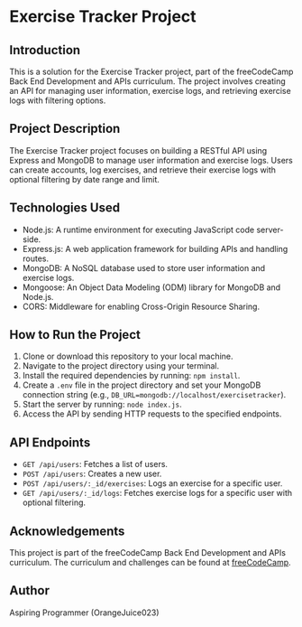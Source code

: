 # Exercise Tracker Project

## Introduction

This is a solution for the Exercise Tracker project, part of the freeCodeCamp Back End Development and APIs curriculum. The project involves creating an API for managing user information, exercise logs, and retrieving exercise logs with filtering options.

## Project Description

The Exercise Tracker project focuses on building a RESTful API using Express and MongoDB to manage user information and exercise logs. Users can create accounts, log exercises, and retrieve their exercise logs with optional filtering by date range and limit.

## Technologies Used

- Node.js: A runtime environment for executing JavaScript code server-side.
- Express.js: A web application framework for building APIs and handling routes.
- MongoDB: A NoSQL database used to store user information and exercise logs.
- Mongoose: An Object Data Modeling (ODM) library for MongoDB and Node.js.
- CORS: Middleware for enabling Cross-Origin Resource Sharing.

## How to Run the Project

1. Clone or download this repository to your local machine.
2. Navigate to the project directory using your terminal.
3. Install the required dependencies by running: `npm install`.
4. Create a `.env` file in the project directory and set your MongoDB connection string (e.g., `DB_URL=mongodb://localhost/exercisetracker`).
5. Start the server by running: `node index.js`.
6. Access the API by sending HTTP requests to the specified endpoints.

## API Endpoints

- `GET /api/users`: Fetches a list of users.
- `POST /api/users`: Creates a new user.
- `POST /api/users/:_id/exercises`: Logs an exercise for a specific user.
- `GET /api/users/:_id/logs`: Fetches exercise logs for a specific user with optional filtering.

## Acknowledgements

This project is part of the freeCodeCamp Back End Development and APIs curriculum. The curriculum and challenges can be found at [freeCodeCamp](https://www.freecodecamp.org/learn/back-end-development-and-apis/).

## Author

Aspiring Programmer (OrangeJuice023)
